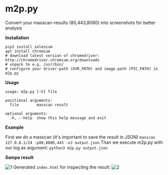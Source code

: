# m2p.py
Convert your masscan-results (80,443,8080) into screenshots for better analysis

**Installation**

```
pip3 install selenium
apt install chromium
# download latest version of chromedriver: http://chromedriver.chromium.org/downloads
# unpack to e.g. /usr/bin/
# configure your driver-path (DVR_PATH) and image-path (PIC_PATH) in m2p.py
```

**Usage**

```
usage: m2p.py [-h] file

positional arguments:
  file        masscan result

optional arguments:
  -h, --help  show this help message and exit
```

**Example**

First we do a masscan (it's important to save the result in JSON)
`masscan 127.0.0.1/24 -p80,8080,443 -oJ output.json`
Than we execute m2p.py with our log as argument:
`python3 m2p.py output.json`

**Sampe result**

![1](https://user-images.githubusercontent.com/38978231/41800050-28d4c842-7674-11e8-8864-48b7ae617888.png)
Generated `index.html` for inspecting the result:
![2](https://user-images.githubusercontent.com/38978231/41800052-290bb4b0-7674-11e8-8aee-edc60fe829b2.png)
